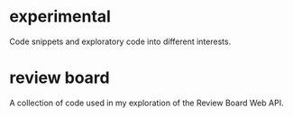 # experimental
Code snippets and exploratory code into different interests.

# review board
A collection of code used in my exploration of the Review Board Web API.
